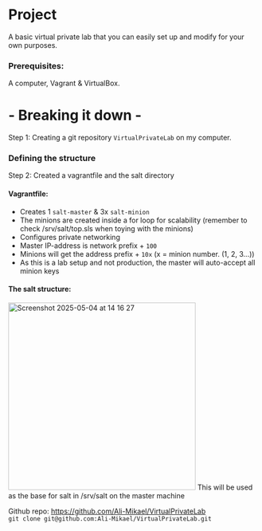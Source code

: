 # Project
A basic virtual private lab that you can easily set up and modify for your own purposes. 
<br>

### Prerequisites: 
A computer, Vagrant & VirtualBox.
<br> 

# - Breaking it down -
Step 1: Creating a git repository `VirtualPrivateLab` on my computer. <br> 

### Defining the structure
Step 2: Created a vagrantfile and the salt directory

#### Vagrantfile:
  - Creates 1 `salt-master` & 3x `salt-minion`
  - The minions are created inside a for loop for scalability (remember to check /srv/salt/top.sls when toying with the minions)
  - Configures private networking
  - Master IP-address is network prefix + `100`
  - Minions will get the address prefix + `10x` (x = minion number. (1, 2, 3...))
  - As this is a lab setup and not production, the master will auto-accept all minion keys

#### The salt structure:
<img width="376" alt="Screenshot 2025-05-04 at 14 16 27" src="https://github.com/user-attachments/assets/12f12fa2-27c6-4ff4-b477-e3f53f006b09" />
This will be used as the base for salt in /srv/salt on the master machine



Github repo: <https://github.com/Ali-Mikael/VirtualPrivateLab> <br>
`git clone git@github.com:Ali-Mikael/VirtualPrivateLab.git` 
